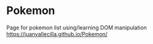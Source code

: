 # Pokemon
Page for pokemon list using/learning DOM manipulation 
https://juanvallecilla.github.io/Pokemon/
